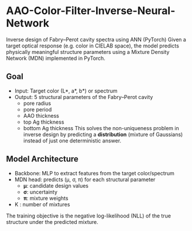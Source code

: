 # AAO-Color-Filter-Inverse-Neural-Network
Inverse design of Fabry–Perot cavity spectra using ANN (PyTorch)
Given a target optical response (e.g. color in CIELAB space), the model predicts physically meaningful structure parameters using a Mixture Density Network (MDN) implemented in PyTorch.

## Goal
- Input: Target color (L*, a*, b*) or spectrum
- Output: 5 structural parameters of the Fabry–Perot cavity  
  - pore radius  
  - pore period  
  - AAO thickness  
  - top Ag thickness  
  - bottom Ag thickness
This solves the non-uniqueness problem in inverse design by predicting a **distribution** (mixture of Gaussians) instead of just one deterministic answer.

## Model Architecture
- Backbone: MLP to extract features from the target color/spectrum  
- MDN head: predicts (μ, σ, π) for each structural parameter  
  - **μ**: candidate design values  
  - **σ**: uncertainty  
  - **π**: mixture weights  
- K : number of mixtures

The training objective is the negative log-likelihood (NLL) of the true structure under the predicted mixture.
